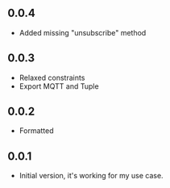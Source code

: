 ## 0.0.4

- Added missing "unsubscribe" method

## 0.0.3

- Relaxed constraints
- Export MQTT and Tuple

## 0.0.2

- Formatted

## 0.0.1

- Initial version, it's working for my use case.
